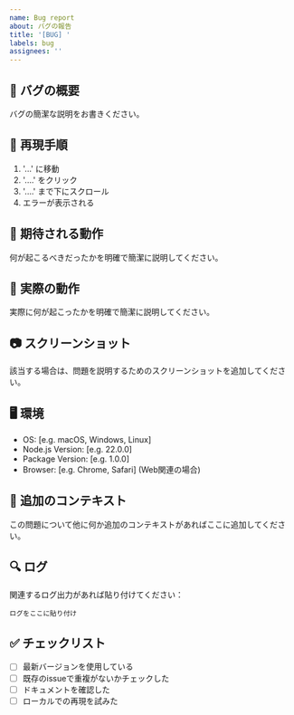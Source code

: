 ```yaml
---
name: Bug report
about: バグの報告
title: '[BUG] '
labels: bug
assignees: ''
---
```


## 🐛 バグの概要

バグの簡潔な説明をお書きください。

## 🔄 再現手順

1. '...' に移動
2. '....' をクリック
3. '....' まで下にスクロール
4. エラーが表示される

## 🎯 期待される動作

何が起こるべきだったかを明確で簡潔に説明してください。

## 📱 実際の動作

実際に何が起こったかを明確で簡潔に説明してください。

## 📷 スクリーンショット

該当する場合は、問題を説明するためのスクリーンショットを追加してください。

## 🖥️ 環境

- OS: [e.g. macOS, Windows, Linux]
- Node.js Version: [e.g. 22.0.0]
- Package Version: [e.g. 1.0.0]
- Browser: [e.g. Chrome, Safari] (Web関連の場合)

## 📝 追加のコンテキスト

この問題について他に何か追加のコンテキストがあればここに追加してください。

## 🔍 ログ

関連するログ出力があれば貼り付けてください：

```
ログをここに貼り付け
```

## ✅ チェックリスト

- [ ] 最新バージョンを使用している
- [ ] 既存のissueで重複がないかチェックした
- [ ] ドキュメントを確認した
- [ ] ローカルでの再現を試みた